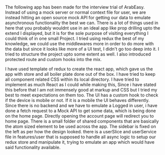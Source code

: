 The following app has been made for the interview trial of ArabEasy. Instead of using a mock server or normal context file for user, we are instead hitting an open source mock API for getting our data to emulate asynchronous functionality the best we can. There is a lot of things used in here that you probably wouldnt use in an ideal app like prop drilling upto the extend I displayed, but it is for the sole purpose of visiting everything I could think of in one small Project. I tried using redux the best of my knowledge, we could use the middlewares more in order to do more with the data but since it looks like more of a UI test, I didn't go too deep into it. I tried to structure the project upto some extent as well. I also introduced protected route and custom hooks into the mix.


I have used template of redux to create the react app, which gave us the app with store and all boiler plate done out of the box.
I have tried to keep all component related CSS within its local directory.
I have tried to implement as much React as I could while making this, Since i have stated this before that I am not immensely good at markup and CSS but I tried my best to meet expectations on them too.
The UI has a custom hook to check if the device is mobile or not. If it is a mobile the UI behaves differently.
Since there is no backend and we have to emulate a Logged in user, i have done a fetch request to a Mock API to get some data, which is being done on the home page. Directly opening the account page will redirect you to home page.
There is a small folder of shared components that are basically the atom sized element to be used across the app.
The sidebar is fixed on the left as per how the design looked.
there is a userSlice and userService file in features/user that is supposed to handle all async logic to setup our redux store and manipulate it, trying to emulate an app which would have said functionality available.

